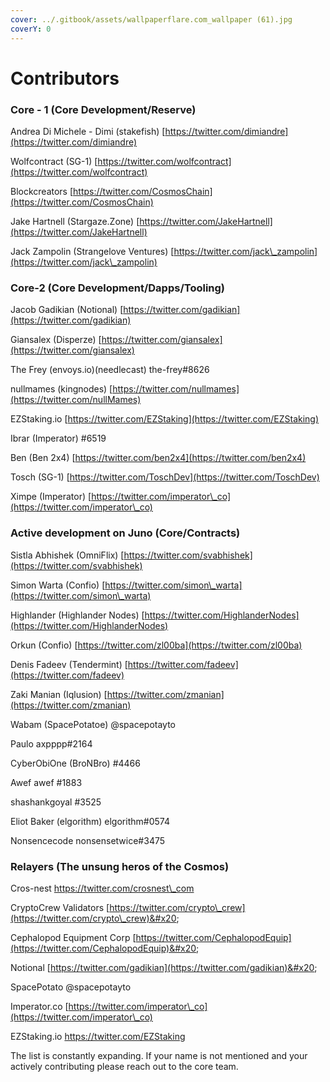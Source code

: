 ```yaml
---
cover: ../.gitbook/assets/wallpaperflare.com_wallpaper (61).jpg
coverY: 0
---
```


# Contributors

### **Core - 1 (Core Development/Reserve)**

Andrea Di Michele - Dimi (stakefish) [https://twitter.com/dimiandre](https://twitter.com/dimiandre)

Wolfcontract (SG-1) [https://twitter.com/wolfcontract](https://twitter.com/wolfcontract)

Blockcreators [https://twitter.com/CosmosChain](https://twitter.com/CosmosChain)

Jake Hartnell (Stargaze.Zone) [https://twitter.com/JakeHartnell](https://twitter.com/JakeHartnell)

Jack Zampolin (Strangelove Ventures) [https://twitter.com/jack\_zampolin](https://twitter.com/jack\_zampolin)

### **Core-2 (Core Development/Dapps/Tooling)**

Jacob Gadikian (Notional) [https://twitter.com/gadikian](https://twitter.com/gadikian)

Giansalex (Disperze) [https://twitter.com/giansalex](https://twitter.com/giansalex)

The Frey (envoys.io)(needlecast) the-frey#8626

nullmames (kingnodes) [https://twitter.com/nullmames](https://twitter.com/nullMames)

EZStaking.io [https://twitter.com/EZStaking](https://twitter.com/EZStaking)

Ibrar (Imperator) #6519

Ben (Ben 2x4) [https://twitter.com/ben2x4](https://twitter.com/ben2x4)

Tosch (SG-1) [https://twitter.com/ToschDev](https://twitter.com/ToschDev)

Ximpe (Imperator) [https://twitter.com/imperator\_co](https://twitter.com/imperator\_co)

### Active development on Juno (Core/Contracts)

Sistla Abhishek (OmniFlix) [https://twitter.com/svabhishek](https://twitter.com/svabhishek)

Simon Warta (Confio) [https://twitter.com/simon\_warta](https://twitter.com/simon\_warta)

Highlander (Highlander Nodes) [https://twitter.com/HighlanderNodes](https://twitter.com/HighlanderNodes)

Orkun (Confio) [https://twitter.com/zl00ba](https://twitter.com/zl00ba)

Denis Fadeev (Tendermint) [https://twitter.com/fadeev](https://twitter.com/fadeev)

Zaki Manian (Iqlusion) [https://twitter.com/zmanian](https://twitter.com/zmanian)

Wabam (SpacePotatoe) @spacepotayto

Paulo axpppp#2164

CyberObiOne (BroNBro) #4466

Awef awef #1883

shashankgoyal #3525

Eliot Baker (elgorithm) elgorithm#0574

Nonsencecode nonsensetwice#3475

### Relayers (The unsung heros of the Cosmos)

Cros-nest [https://twitter.com/crosnest\_com ](https://twitter.com/crosnest\_com)

CryptoCrew Validators [https://twitter.com/crypto\_crew](https://twitter.com/crypto\_crew)&#x20;

Cephalopod Equipment Corp [https://twitter.com/CephalopodEquip](https://twitter.com/CephalopodEquip)&#x20;

Notional [https://twitter.com/gadikian](https://twitter.com/gadikian)&#x20;

SpacePotato @spacepotayto&#x20;

Imperator.co [https://twitter.com/imperator\_co](https://twitter.com/imperator\_co)

EZStaking.io https://twitter.com/EZStaking

The list is constantly expanding. If your name is not mentioned and your actively contributing please reach out to the core team.
